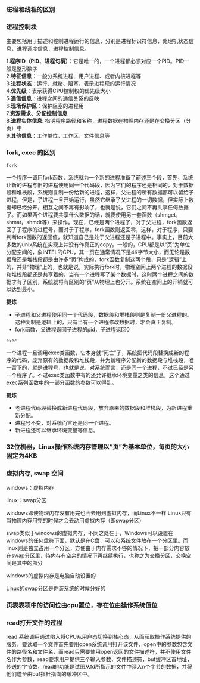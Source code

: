 

### 进程和线程的区别

### 进程控制块

主要包括用于描述和控制进程运行的信息，分别是进程标识符信息，处理机状态信息，进程调度信息，进程控制信息。

1.**程序ID（PID、进程句柄）**：它是唯一的，一个进程都必须对应一个PID。PID一般是整形数字   
2.**特征信息**：一般分系统进程、用户进程、或者内核进程等   
3.**进程状态**：运行、就绪、阻塞，表示进程现的运行情况   
4.**优先级**：表示获得CPU控制权的优先级大小   
5.**通信信息**：进程之间的通信关系的反映   
6.**现场保护区**：保护阻塞的进程用   
7.**资源需求、分配控制信息**  
8.**进程实体信息**: 指明程序路径和名称，进程数据在物理内存还是在交换分区（分页）中   
9.**其他信息**：工作单位，工作区，文件信息等   

### fork, exec 的区别

`fork`

一个程序一调用fork函数，系统就为一个新的进程准备了前述三个段，首先，系统让新的进程与旧的进程使用同一个代码段，因为它们的程序还是相同的，对于数据段和堆栈段，系统则复制一份给新的进程，这样，父进程的所有数据都可以留给子进程，但是，子进程一旦开始运行，虽然它继承了父进程的一切数据，但实际上数据却已经分开，相互之间不再有影响了，也就是说，它们之间不再共享任何数据了。而如果两个进程要共享什么数据的话，就要使用另一套函数（shmget，shmat，shmdt等）来操作。现在，已经是两个进程了，对于父进程，fork函数返回了子程序的进程号，而对于子程序，fork函数则返回零，这样，对于程序，只要判断fork函数的返回值，就知道自己是处于父进程还是子进程中。事实上，目前大多数的unix系统在实现上并没有作真正的copy。一般的，CPU都是以“页”为单位分配空间的，象INTEL的CPU，其一页在通常情况下是4K字节大小，而无论是数据段还是堆栈段都是由许多“页”构成的，fork函数复制这两个段，只是“逻辑”上的，并非“物理”上的，也就是说，实际执行fork时，物理空间上两个进程的数据段和堆栈段都还是共享着的，当有一个进程写了某个数据时，这时两个进程之间的数据才有了区别，系统就将有区别的“页”从物理上也分开。系统在空间上的开销就可以达到最小。


**提炼**

- 子进程和父进程使用同一个代码段，数据段和堆栈段则是复制一份父进程的。 这种复制是逻辑上的，只有当有一个进程修改数据时，才会真正复制。
- fork函数，父进程返回子进程的pid，子进程返回0


`exec`

一个进程一旦调用exec类函数，它本身就“死亡”了，系统把代码段替换成新的程序的代码，废弃原有的数据段和堆栈段，并为新程序分配新的数据段与堆栈段，唯一留下的，就是进程号，也就是说，对系统而言，还是同一个进程，不过已经是另一个程序了。不过exec类函数中有的还允许继承环境变量之类的信息，这个通过exec系列函数中的一部分函数的参数可以得到。

**提炼**

- 老进程代码段替换成新进程代码段，放弃原来的数据段和堆栈段，为新进程重新分配。
- 进程号不变，对系统而言还是同一个进程。
- 新进程还可以继承环境变量等信息。


### 32位机器，Linux操作系统内存管理以“页”为基本单位，每页的大小固定为4KB

### 虚拟内存, swap 空间

windows：虚拟内存

linux：swap分区

windows即使物理内存没有用完也会去用到虚拟内存，而Linux不一样 Linux只有当物理内存用完的时候才会去动用虚拟内存（即swap分区）

swap类似于windows的虚拟内存，不同之处在于，Windows可以设置在windows的任何盘符下面，默认是在C盘，可以和系统文件放在一个分区里。而linux则是独立占用一个分区，方便由于内存需求不够的情况下，把一部分内容放在swap分区里，待内存有空余的情况下再继续执行，也称之为交换分区，交换空间是其中的部分

windows的虚拟内存是电脑自动设置的

Linux的swap分区是你装系统的时候分好的

### 页表表项中的访问位由cpu置位，存在位由操作系统值位

### read打开文件的过程

read 系统调用通过陷入将CPU从用户态切换到核心态，从而获取操作系统提供的服务，要读取一个文件首先要用open系统调用打开该文件，open中的参数包含文件的路径名和文件名，而read只需要使用open返回的文件描述符，并不使用文件名作为参数，read要求用户提供三个输入参数，文件描述符，buf缓冲区首地址，传送的字节数，read的功能是试图从fd所指示的文件中读入n个字节的数据，并将他们送至由buf指针指向的缓冲区中。

